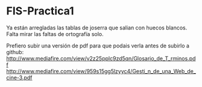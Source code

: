 FIS-Practica1
=============
Ya están arregladas las tablas de joserra que salian con huecos blancos. Falta mirar las faltas de ortografía solo.

Prefiero subir una versión de pdf para que podais verla antes de subirlo a github:
http://www.mediafire.com/view/v2z25pplc9zd5qn/Glosario_de_T_rminos.pdf
http://www.mediafire.com/view/959s15gg5lzyyc4/Gesti_n_de_una_Web_de_cine-3.pdf
